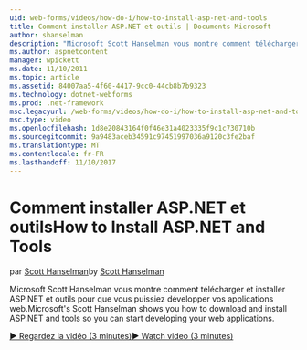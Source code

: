 ```yaml
---
uid: web-forms/videos/how-do-i/how-to-install-asp-net-and-tools
title: Comment installer ASP.NET et outils | Documents Microsoft
author: shanselman
description: "Microsoft Scott Hanselman vous montre comment télécharger et installer ASP.NET et outils pour que vous puissiez développer vos applications web."
ms.author: aspnetcontent
manager: wpickett
ms.date: 11/10/2011
ms.topic: article
ms.assetid: 84007aa5-4f60-4417-9cc0-44cb8b7b9323
ms.technology: dotnet-webforms
ms.prod: .net-framework
msc.legacyurl: /web-forms/videos/how-do-i/how-to-install-asp-net-and-tools
msc.type: video
ms.openlocfilehash: 1d8e20843164f0f46e31a4023335f9c1c730710b
ms.sourcegitcommit: 9a9483aceb34591c97451997036a9120c3fe2baf
ms.translationtype: MT
ms.contentlocale: fr-FR
ms.lasthandoff: 11/10/2017
---
```

<a name="how-to-install-aspnet-and-tools"></a><span data-ttu-id="09705-103">Comment installer ASP.NET et outils</span><span class="sxs-lookup"><span data-stu-id="09705-103">How to Install ASP.NET and Tools</span></span>
====================
<span data-ttu-id="09705-104">par [Scott Hanselman](https://github.com/shanselman)</span><span class="sxs-lookup"><span data-stu-id="09705-104">by [Scott Hanselman](https://github.com/shanselman)</span></span>

<span data-ttu-id="09705-105">Microsoft Scott Hanselman vous montre comment télécharger et installer ASP.NET et outils pour que vous puissiez développer vos applications web.</span><span class="sxs-lookup"><span data-stu-id="09705-105">Microsoft's Scott Hanselman shows you how to download and install ASP.NET and tools so you can start developing your web applications.</span></span>

[<span data-ttu-id="09705-106">&#9654; Regardez la vidéo (3 minutes)</span><span class="sxs-lookup"><span data-stu-id="09705-106">&#9654; Watch video (3 minutes)</span></span>](https://channel9.msdn.com/Blogs/ASP-NET-Site-Videos/how-to-install-asp-net-and-tools)
